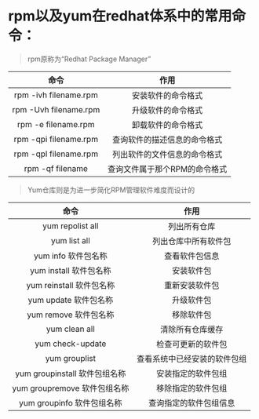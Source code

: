# rpm以及yum在redhat体系中的常用命令：
> rpm原称为“Redhat Package Manager”

| 命令 | 作用 |
|:---: |:---: |
| rpm -ivh filename.rpm | 安装软件的命令格式 |
| rpm -Uvh filename.rpm | 升级软件的命令格式 |
| rpm -e filename.rpm | 卸载软件的命令格式 |
| rpm -qpi filename.rpm | 查询软件的描述信息的命令格式 |
| rpm -qpl filename.rpm | 列出软件的文件信息的命令格式 |
| rpm -qf filename | 查询文件属于那个RPM的命令格式 |        

> Yum仓库则是为进一步简化RPM管理软件难度而设计的

| 命令 | 作用 |
|:---: |:---: |
| yum repolist all | 列出所有仓库 |
| yum list all | 列出仓库中所有软件包 |
| yum info 软件包名称 | 查看软件包信息 |
| yum install 软件包名称 | 安装软件包 |
| yum reinstall 软件包名称 | 重新安装软件包 |
| yum update 软件包名称 | 升级软件包 |
| yum remove 软件包名称 | 移除软件包 |
| yum clean all | 清除所有仓库缓存 |
| yum check-update | 检查可更新的软件包 |
| yum grouplist | 查看系统中已经安装的软件包组 |
| yum groupinstall 软件包组名称 | 安装指定的软件包组 |
| yum groupremove 软件包组名称 | 移除指定的软件包组 |
| yum groupinfo 软件包组名称 | 查询指定的软件包组信息 |